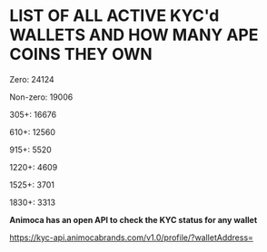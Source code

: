 # LIST OF ALL ACTIVE KYC'd WALLETS AND HOW MANY APE COINS THEY OWN

Zero: 24124

Non-zero: 19006

305+: 16676

610+: 12560

915+: 5520

1220+: 4609

1525+: 3701

1830+: 3313

**Animoca has an open API to check the KYC status for any wallet**

https://kyc-api.animocabrands.com/v1.0/profile/?walletAddress=